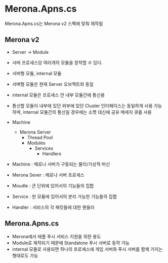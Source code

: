 Merona.Apns.cs
====

Merona.Apns.cs는 Merona v2 스펙에 맞춰 제작됨

Merona v2
----
* Server -> Module
* 서버 프로세스당 여러개의 모듈을 장착할 수 있다.
* 서버형 모듈, internal 모듈
* 서벼형 모듈은 현재 Server 오브젝트와 동일
* internal 모듈은 프로세스 안 내부 모듈간에 통신용
* 통신할 모듈이 내부에 있던 외부에 있던 Cluster 인터페이스는 동일하게 사용 가능하며, internal 모듈간의 통신일 경우에는 소켓 대신에 공유 메세지 큐를 사용

* Machine
  * Merona Server 
    * Thread Pool
    * Modules
      * Services
        * Handlers

* Machine : 메로나 서버가 구동되는 물리/가상적 머신
* Merona Sever : 메로나 서버 프로세스
* Moudle : 큰 단위에 있어서의 기능들의 집합
* Service : 한 모듈에 있어서의 분리 가능한 기능들의 집합
* Handler : 서비스의 각 패킷들에 대한 핸들러

Merona.Apns.cs
----
* Merona에서 애플 푸시 서비스 지원을 위한 용도
* Module로 제작되기 때문에 Standalone 푸시 서버로 동작 가능
* internal 모듈로 사용되면 하나의 프로세스에 게임 서버와 푸시 서버를 함께 가지는 형태로도 가능
